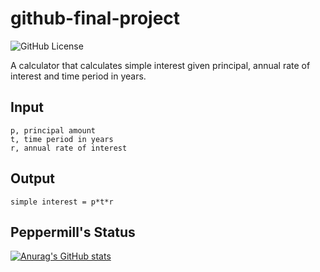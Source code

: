 # github-final-project
![GitHub License](https://img.shields.io/github/license/pepper-mill/github-final-project?style=for-the-badge&link=https%3A%2F%2Fgithub.com%2Fpepper-mill%2Fgithub-final-project%2Fblob%2F2352bf3ba356e5754b6ae10954af12694bbef82f%2FLICENSE)

A calculator that calculates simple interest given principal, annual rate of interest and time period in years.

## Input
	p, principal amount
	t, time period in years
	r, annual rate of interest
## Output
 	simple interest = p*t*r
## Peppermill's Status

[![Anurag's GitHub stats](https://github-readme-stats.vercel.app/api?username=pepper-mill)](https://github.com/anuraghazra/github-readme-stats)
